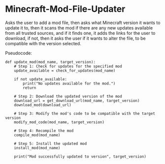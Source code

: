 # Minecraft-Mod-File-Updater
Asks the user to add a mod file, then asks what Minecraft version it wants to update it to, then it scans the mod if there are any new updates available from all trusted sources,
and if it finds one, it adds the links for the user to download, if not, then it asks the user if it wants to alter the file, to be compatible with the version selected.

Pseudocode:

    def update_mod(mod_name, target_version):
        # Step 1: Check for updates for the specified mod
        update_available = check_for_updates(mod_name)
        
        if not update_available:
            print("No updates available for the mod.")
            return
        
        # Step 2: Download the updated version of the mod
        download_url = get_download_url(mod_name, target_version)
        download_mod(download_url)
        
        # Step 3: Modify the mod's code to be compatible with the target version
        modify_mod_code(mod_name, target_version)
        
        # Step 4: Recompile the mod
        compile_mod(mod_name)
        
        # Step 5: Install the updated mod
        install_mod(mod_name)
        
        print("Mod successfully updated to version", target_version)
